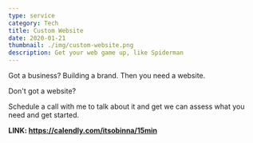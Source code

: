 ```yaml
---
type: service
category: Tech
title: Custom Website
date: 2020-01-21
thumbnail: ./img/custom-website.png
description: Get your web game up, like Spiderman
---
```


Got a business? Building a brand. Then you need a website.

Don't got a website?

Schedule a call with me to talk about it and get we can assess what you need and get started.

**LINK: https://calendly.com/itsobinna/15min**

